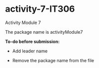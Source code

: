 # activity-7-IT306
Activity Module 7

The package name is activityModule7

**To-do before submission:**

* Add leader name

* Remove the package name from the file
